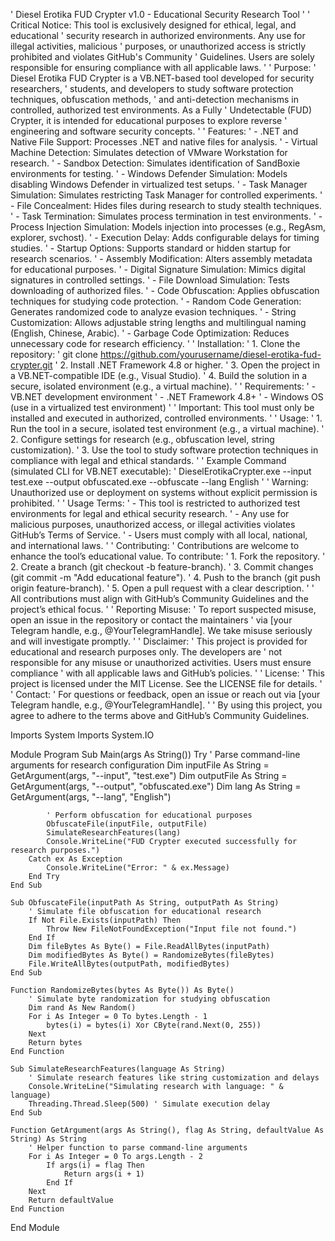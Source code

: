' Diesel Erotika FUD Crypter v1.0 - Educational Security Research Tool
'
' Critical Notice: This tool is exclusively designed for ethical, legal, and educational
' security research in authorized environments. Any use for illegal activities, malicious
' purposes, or unauthorized access is strictly prohibited and violates GitHub's Community
' Guidelines. Users are solely responsible for ensuring compliance with all applicable laws.
'
' Purpose:
' Diesel Erotika FUD Crypter is a VB.NET-based tool developed for security researchers,
' students, and developers to study software protection techniques, obfuscation methods,
' and anti-detection mechanisms in controlled, authorized test environments. As a Fully
' Undetectable (FUD) Crypter, it is intended for educational purposes to explore reverse
' engineering and software security concepts.
'
' Features:
' - .NET and Native File Support: Processes .NET and native files for analysis.
' - Virtual Machine Detection: Simulates detection of VMware Workstation for research.
' - Sandbox Detection: Simulates identification of SandBoxie environments for testing.
' - Windows Defender Simulation: Models disabling Windows Defender in virtualized test setups.
' - Task Manager Simulation: Simulates restricting Task Manager for controlled experiments.
' - File Concealment: Hides files during research to study stealth techniques.
' - Task Termination: Simulates process termination in test environments.
' - Process Injection Simulation: Models injection into processes (e.g., RegAsm, explorer, svchost).
' - Execution Delay: Adds configurable delays for timing studies.
' - Startup Options: Supports standard or hidden startup for research scenarios.
' - Assembly Modification: Alters assembly metadata for educational purposes.
' - Digital Signature Simulation: Mimics digital signatures in controlled settings.
' - File Download Simulation: Tests downloading of authorized files.
' - Code Obfuscation: Applies obfuscation techniques for studying code protection.
' - Random Code Generation: Generates randomized code to analyze evasion techniques.
' - String Customization: Allows adjustable string lengths and multilingual naming (English, Chinese, Arabic).
' - Garbage Code Optimization: Reduces unnecessary code for research efficiency.
'
' Installation:
' 1. Clone the repository:
'    git clone https://github.com/yourusername/diesel-erotika-fud-crypter.git
' 2. Install .NET Framework 4.8 or higher.
' 3. Open the project in a VB.NET-compatible IDE (e.g., Visual Studio).
' 4. Build the solution in a secure, isolated environment (e.g., a virtual machine).
'
' Requirements:
' - VB.NET development environment
' - .NET Framework 4.8+
' - Windows OS (use in a virtualized test environment)
'
' Important: This tool must only be installed and executed in authorized, controlled environments.
'
' Usage:
' 1. Run the tool in a secure, isolated test environment (e.g., a virtual machine).
' 2. Configure settings for research (e.g., obfuscation level, string customization).
' 3. Use the tool to study software protection techniques in compliance with legal and ethical standards.
'
' Example Command (simulated CLI for VB.NET executable):
'    DieselErotikaCrypter.exe --input test.exe --output obfuscated.exe --obfuscate --lang English
'
' Warning: Unauthorized use or deployment on systems without explicit permission is prohibited.
'
' Usage Terms:
' - This tool is restricted to authorized test environments for legal and ethical security research.
' - Any use for malicious purposes, unauthorized access, or illegal activities violates GitHub’s Terms of Service.
' - Users must comply with all local, national, and international laws.
'
' Contributing:
' Contributions are welcome to enhance the tool’s educational value. To contribute:
' 1. Fork the repository.
' 2. Create a branch (git checkout -b feature-branch).
' 3. Commit changes (git commit -m "Add educational feature").
' 4. Push to the branch (git push origin feature-branch).
' 5. Open a pull request with a clear description.
'
' All contributions must align with GitHub’s Community Guidelines and the project’s ethical focus.
'
' Reporting Misuse:
' To report suspected misuse, open an issue in the repository or contact the maintainers
' via [your Telegram handle, e.g., @YourTelegramHandle]. We take misuse seriously and will investigate promptly.
'
' Disclaimer:
' This project is provided for educational and research purposes only. The developers are
' not responsible for any misuse or unauthorized activities. Users must ensure compliance
' with all applicable laws and GitHub’s policies.
'
' License:
' This project is licensed under the MIT License. See the LICENSE file for details.
'
' Contact:
' For questions or feedback, open an issue or reach out via [your Telegram handle, e.g., @YourTelegramHandle].
'
' By using this project, you agree to adhere to the terms above and GitHub’s Community Guidelines.

Imports System
Imports System.IO

Module Program
    Sub Main(args As String())
        Try
            ' Parse command-line arguments for research configuration
            Dim inputFile As String = GetArgument(args, "--input", "test.exe")
            Dim outputFile As String = GetArgument(args, "--output", "obfuscated.exe")
            Dim lang As String = GetArgument(args, "--lang", "English")

            ' Perform obfuscation for educational purposes
            ObfuscateFile(inputFile, outputFile)
            SimulateResearchFeatures(lang)
            Console.WriteLine("FUD Crypter executed successfully for research purposes.")
        Catch ex As Exception
            Console.WriteLine("Error: " & ex.Message)
        End Try
    End Sub

    Sub ObfuscateFile(inputPath As String, outputPath As String)
        ' Simulate file obfuscation for educational research
        If Not File.Exists(inputPath) Then
            Throw New FileNotFoundException("Input file not found.")
        End If
        Dim fileBytes As Byte() = File.ReadAllBytes(inputPath)
        Dim modifiedBytes As Byte() = RandomizeBytes(fileBytes)
        File.WriteAllBytes(outputPath, modifiedBytes)
    End Sub

    Function RandomizeBytes(bytes As Byte()) As Byte()
        ' Simulate byte randomization for studying obfuscation
        Dim rand As New Random()
        For i As Integer = 0 To bytes.Length - 1
            bytes(i) = bytes(i) Xor CByte(rand.Next(0, 255))
        Next
        Return bytes
    End Function

    Sub SimulateResearchFeatures(language As String)
        ' Simulate research features like string customization and delays
        Console.WriteLine("Simulating research with language: " & language)
        Threading.Thread.Sleep(500) ' Simulate execution delay
    End Sub

    Function GetArgument(args As String(), flag As String, defaultValue As String) As String
        ' Helper function to parse command-line arguments
        For i As Integer = 0 To args.Length - 2
            If args(i) = flag Then
                Return args(i + 1)
            End If
        Next
        Return defaultValue
    End Function
End Module
